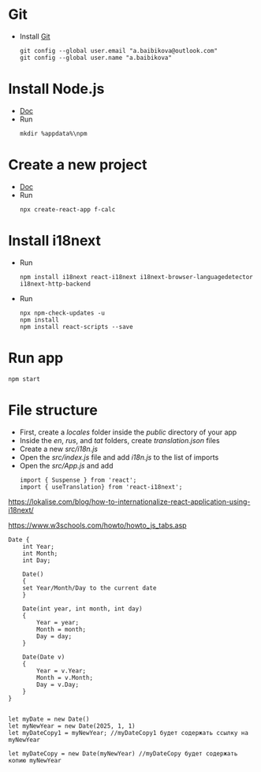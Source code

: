 # Git
- Install [Git](https://git-scm.com/)
    ```
    git config --global user.email "a.baibikova@outlook.com"
    git config --global user.name "a.baibikova"
    ```
    
# Install Node.js
- [Doc](https://nodejs.org/en)
- Run
    ```
    mkdir %appdata%\npm
    ```

# Create a new project
- [Doc](https://lokalise.com/blog/how-to-internationalize-react-application-using-i18next)
- Run
    ```
    npx create-react-app f-calc
    ```

# Install i18next
- Run
    ```
    npm install i18next react-i18next i18next-browser-languagedetector i18next-http-backend
    ```
- Run
    ```
    npx npm-check-updates -u
    npm install
    npm install react-scripts --save
    ```

# Run app
```
npm start
```

# File structure
- First, create a *locales* folder inside the *public* directory of your app
- Inside the *en*, *rus*, and *tat* folders, create *translation.json* files
- Create a new *src/i18n.js*
- Open the *src/index.js* file and add *i18n.js* to the list of imports
- Open the *src/App.js* and add
    ```
    import { Suspense } from 'react';
    import { useTranslation} from 'react-i18next';
    ```

https://lokalise.com/blog/how-to-internationalize-react-application-using-i18next/

https://www.w3schools.com/howto/howto_js_tabs.asp

```
Date {
	int Year;
	int Month;
	int Day;

	Date()
	{
	set Year/Month/Day to the current date
	}

	Date(int year, int month, int day)
	{
		Year = year;
		Month = month;
		Day = day;
	}

	Date(Date v)
	{
		Year = v.Year;
		Month = v.Month;
		Day = v.Day;
	}
}


let myDate = new Date()
let myNewYear = new Date(2025, 1, 1)
let myDateCopy1 = myNewYear; //myDateCopy1 будет содержать ссылку на myNewYear

let myDateCopy = new Date(myNewYear) //myDateCopy будет содержать копию myNewYear
```
